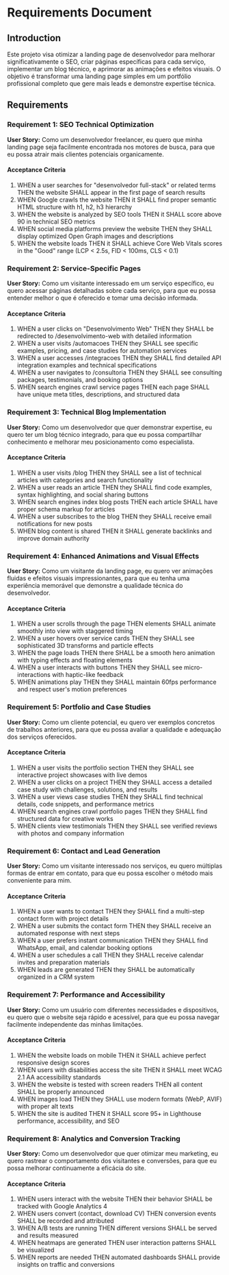 # Requirements Document

## Introduction

Este projeto visa otimizar a landing page de desenvolvedor para melhorar significativamente o SEO, criar páginas específicas para cada serviço, implementar um blog técnico, e aprimorar as animações e efeitos visuais. O objetivo é transformar uma landing page simples em um portfólio profissional completo que gere mais leads e demonstre expertise técnica.

## Requirements

### Requirement 1: SEO Technical Optimization

**User Story:** Como um desenvolvedor freelancer, eu quero que minha landing page seja facilmente encontrada nos motores de busca, para que eu possa atrair mais clientes potenciais organicamente.

#### Acceptance Criteria

1. WHEN a user searches for "desenvolvedor full-stack" or related terms THEN the website SHALL appear in the first page of search results
2. WHEN Google crawls the website THEN it SHALL find proper semantic HTML structure with h1, h2, h3 hierarchy
3. WHEN the website is analyzed by SEO tools THEN it SHALL score above 90 in technical SEO metrics
4. WHEN social media platforms preview the website THEN they SHALL display optimized Open Graph images and descriptions
5. WHEN the website loads THEN it SHALL achieve Core Web Vitals scores in the "Good" range (LCP < 2.5s, FID < 100ms, CLS < 0.1)

### Requirement 2: Service-Specific Pages

**User Story:** Como um visitante interessado em um serviço específico, eu quero acessar páginas detalhadas sobre cada serviço, para que eu possa entender melhor o que é oferecido e tomar uma decisão informada.

#### Acceptance Criteria

1. WHEN a user clicks on "Desenvolvimento Web" THEN they SHALL be redirected to /desenvolvimento-web with detailed information
2. WHEN a user visits /automacoes THEN they SHALL see specific examples, pricing, and case studies for automation services
3. WHEN a user accesses /integracoes THEN they SHALL find detailed API integration examples and technical specifications
4. WHEN a user navigates to /consultoria THEN they SHALL see consulting packages, testimonials, and booking options
5. WHEN search engines crawl service pages THEN each page SHALL have unique meta titles, descriptions, and structured data

### Requirement 3: Technical Blog Implementation

**User Story:** Como um desenvolvedor que quer demonstrar expertise, eu quero ter um blog técnico integrado, para que eu possa compartilhar conhecimento e melhorar meu posicionamento como especialista.

#### Acceptance Criteria

1. WHEN a user visits /blog THEN they SHALL see a list of technical articles with categories and search functionality
2. WHEN a user reads an article THEN they SHALL find code examples, syntax highlighting, and social sharing buttons
3. WHEN search engines index blog posts THEN each article SHALL have proper schema markup for articles
4. WHEN a user subscribes to the blog THEN they SHALL receive email notifications for new posts
5. WHEN blog content is shared THEN it SHALL generate backlinks and improve domain authority

### Requirement 4: Enhanced Animations and Visual Effects

**User Story:** Como um visitante da landing page, eu quero ver animações fluidas e efeitos visuais impressionantes, para que eu tenha uma experiência memorável que demonstre a qualidade técnica do desenvolvedor.

#### Acceptance Criteria

1. WHEN a user scrolls through the page THEN elements SHALL animate smoothly into view with staggered timing
2. WHEN a user hovers over service cards THEN they SHALL see sophisticated 3D transforms and particle effects
3. WHEN the page loads THEN there SHALL be a smooth hero animation with typing effects and floating elements
4. WHEN a user interacts with buttons THEN they SHALL see micro-interactions with haptic-like feedback
5. WHEN animations play THEN they SHALL maintain 60fps performance and respect user's motion preferences

### Requirement 5: Portfolio and Case Studies

**User Story:** Como um cliente potencial, eu quero ver exemplos concretos de trabalhos anteriores, para que eu possa avaliar a qualidade e adequação dos serviços oferecidos.

#### Acceptance Criteria

1. WHEN a user visits the portfolio section THEN they SHALL see interactive project showcases with live demos
2. WHEN a user clicks on a project THEN they SHALL access a detailed case study with challenges, solutions, and results
3. WHEN a user views case studies THEN they SHALL find technical details, code snippets, and performance metrics
4. WHEN search engines crawl portfolio pages THEN they SHALL find structured data for creative works
5. WHEN clients view testimonials THEN they SHALL see verified reviews with photos and company information

### Requirement 6: Contact and Lead Generation

**User Story:** Como um visitante interessado nos serviços, eu quero múltiplas formas de entrar em contato, para que eu possa escolher o método mais conveniente para mim.

#### Acceptance Criteria

1. WHEN a user wants to contact THEN they SHALL find a multi-step contact form with project details
2. WHEN a user submits the contact form THEN they SHALL receive an automated response with next steps
3. WHEN a user prefers instant communication THEN they SHALL find WhatsApp, email, and calendar booking options
4. WHEN a user schedules a call THEN they SHALL receive calendar invites and preparation materials
5. WHEN leads are generated THEN they SHALL be automatically organized in a CRM system

### Requirement 7: Performance and Accessibility

**User Story:** Como um usuário com diferentes necessidades e dispositivos, eu quero que o website seja rápido e acessível, para que eu possa navegar facilmente independente das minhas limitações.

#### Acceptance Criteria

1. WHEN the website loads on mobile THEN it SHALL achieve perfect responsive design scores
2. WHEN users with disabilities access the site THEN it SHALL meet WCAG 2.1 AA accessibility standards
3. WHEN the website is tested with screen readers THEN all content SHALL be properly announced
4. WHEN images load THEN they SHALL use modern formats (WebP, AVIF) with proper alt texts
5. WHEN the site is audited THEN it SHALL score 95+ in Lighthouse performance, accessibility, and SEO

### Requirement 8: Analytics and Conversion Tracking

**User Story:** Como um desenvolvedor que quer otimizar meu marketing, eu quero rastrear o comportamento dos visitantes e conversões, para que eu possa melhorar continuamente a eficácia do site.

#### Acceptance Criteria

1. WHEN users interact with the website THEN their behavior SHALL be tracked with Google Analytics 4
2. WHEN users convert (contact, download CV) THEN conversion events SHALL be recorded and attributed
3. WHEN A/B tests are running THEN different versions SHALL be served and results measured
4. WHEN heatmaps are generated THEN user interaction patterns SHALL be visualized
5. WHEN reports are needed THEN automated dashboards SHALL provide insights on traffic and conversions